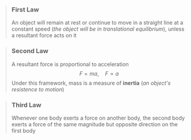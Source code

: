 > ### First Law
> An object will remain at rest or continue to move in a straight line at a constant speed (*the object will be in translational equilibrium*), unless a resultant force acts on it

> ### Second Law
> A resultant force is proportional to acceleration
> $$F=ma, \quad F \propto a$$
> Under this framework, mass is a measure of **inertia** (*an object's resistence to motion*)

> ### Third Law
> Whenever one body exerts a force on another body, the second body exerts a force of the same magnitude but opposite direction on the first body

